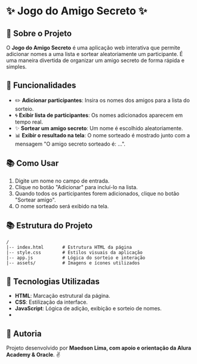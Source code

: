 # ✨ Jogo do Amigo Secreto ✨

## 🎉 Sobre o Projeto
O **Jogo do Amigo Secreto** é uma aplicação web interativa que permite adicionar nomes a uma lista e sortear aleatoriamente um participante. É uma maneira divertida de organizar um amigo secreto de forma rápida e simples.

## 📝 Funcionalidades
- ✏️ **Adicionar participantes**: Insira os nomes dos amigos para a lista do sorteio.
- 🌀 **Exibir lista de participantes**: Os nomes adicionados aparecem em tempo real.
- ✨ **Sortear um amigo secreto**: Um nome é escolhido aleatoriamente.
- 📊 **Exibir o resultado na tela**: O nome sorteado é mostrado junto com a mensagem "O amigo secreto sorteado é: ...".

## 📚 Como Usar
1. Digite um nome no campo de entrada.
2. Clique no botão "Adicionar" para incluí-lo na lista.
3. Quando todos os participantes forem adicionados, clique no botão "Sortear amigo".
4. O nome sorteado será exibido na tela.

## 📚 Estrutura do Projeto
```
/
|-- index.html       # Estrutura HTML da página
|-- style.css        # Estilos visuais da aplicação
|-- app.js           # Lógica do sorteio e interação
|-- assets/          # Imagens e ícones utilizados
```

## 🌟 Tecnologias Utilizadas
- **HTML**: Marcação estrutural da página.
- **CSS**: Estilização da interface.
- **JavaScript**: Lógica de adição, exibição e sorteio de nomes.
- 
## 🌟 Autoria
Projeto desenvolvido por **Maedson Lima, com apoio e orientação da Alura Academy & Oracle**. ✌️

